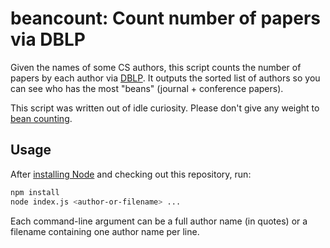 # beancount: Count number of papers via DBLP

Given the names of some CS authors, this script counts the number of papers
by each author via [DBLP](https://dblp.org/).  It outputs the sorted list of
authors so you can see who has the most "beans" (journal + conference papers).

This script was written out of idle curiosity.  Please don't give any weight to
[bean counting](https://en.wiktionary.org/wiki/bean_counter).

## Usage

After [installing Node](https://nodejs.org/en/download/) and checking out
this repository, run:

```sh
npm install
node index.js <author-or-filename> ...
```

Each command-line argument can be a full author name (in quotes)
or a filename containing one author name per line.
